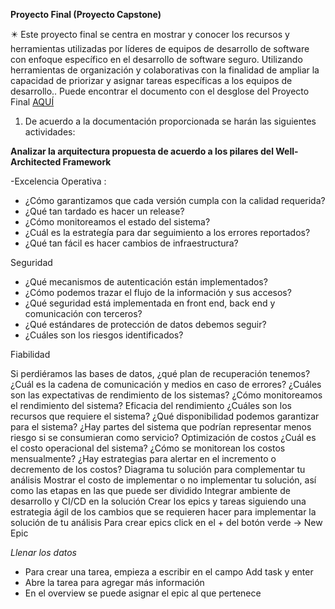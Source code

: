 **Proyecto Final (Proyecto Capstone)**

✴️ Este proyecto final se centra en mostrar y conocer los recursos y herramientas utilizadas por líderes de equipos de desarrollo de software con enfoque específico en el desarrollo de software seguro. Utilizando herramientas de organización y colaborativas con la finalidad de ampliar la capacidad de priorizar y asignar tareas específicas a los equipos de desarrollo.. Puede encontrar el documento con el desglose del Proyecto Final [AQUÍ](https://github.com/wizelineacademy/Carrix-SecureCoding-2023/files/13358896/Leads.Capstone.Project._.Secure.Coding.Training._.Q3-2023._.DSA.Carrix.v1.0.pdf)


1. De acuerdo a la documentación proporcionada se harán las siguientes actividades:

**Analizar la arquitectura propuesta de acuerdo a los pilares del Well-Architected Framework**

-Excelencia Operativa :

- ¿Cómo garantizamos que cada versión cumpla con la calidad requerida?
- ¿Qué tan tardado es hacer un release?
- ¿Cómo monitoreamos el estado del sistema?
- ¿Cuál es la estrategía para dar seguimiento a los errores reportados?
- ¿Qué tan fácil es hacer cambios de infraestructura?

Seguridad

- ¿Qué mecanismos de autenticación están implementados?
- ¿Cómo podemos trazar el flujo de la información y sus accesos?
- ¿Qué seguridad está implementada en front end, back end y comunicación con terceros?
- ¿Qué estándares de protección de datos debemos seguir?
- ¿Cuáles son los riesgos identificados?

Fiabilidad

Si perdiéramos las bases de datos, ¿qué plan de recuperación tenemos?
¿Cuál es la cadena de comunicación y medios en caso de errores?
¿Cuáles son las expectativas de rendimiento de los sistemas?
¿Cómo monitoreamos el rendimiento del sistema?
Eficacia del rendimiento
¿Cuáles son los recursos que requiere el sistema?
¿Qué disponibilidad podemos garantizar para el sistema?
¿Hay partes del sistema que podrían representar menos riesgo si se consumieran como servicio?
Optimización de costos
¿Cuál es el costo operacional del sistema?
¿Cómo se monitorean los costos mensualmente?
¿Hay estrategias para alertar en el incremento o decremento de los costos?
Diagrama tu solución para complementar tu análisis
Mostrar el costo de implementar o no implementar tu solución, así como las etapas en las que puede ser dividido
Integrar ambiente de desarrollo y CI/CD en la solución
Crear los epics y tareas siguiendo una estrategia ágil de los cambios que se requieren hacer para implementar la solución de tu análisis
Para crear epics click en el + del botón verde -> New Epic

*Llenar los datos*

- Para crear una tarea, empieza a escribir en el campo Add task y enter
- Abre la tarea para agregar más información
- En el overview se puede asignar el epic al que pertenece
